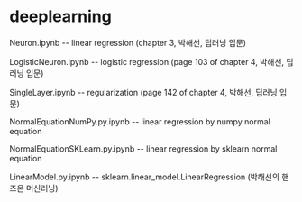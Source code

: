 # deeplearning

Neuron.ipynb -- linear regression (chapter 3, 박해선, 딥러닝 입문)

LogisticNeuron.ipynb -- logistic regression (page 103 of chapter 4, 박해선, 딥러닝 입문)

SingleLayer.ipynb -- regularization (page 142 of chapter 4, 박해선, 딥러닝 입문)

NormalEquationNumPy.py.ipynb -- linear regression by numpy normal equation

NormalEquationSKLearn.py.ipynb -- linear regression by sklearn normal equation

LinearModel.py.ipynb -- sklearn.linear_model.LinearRegression (박해선의 핸즈온 머신러닝)
